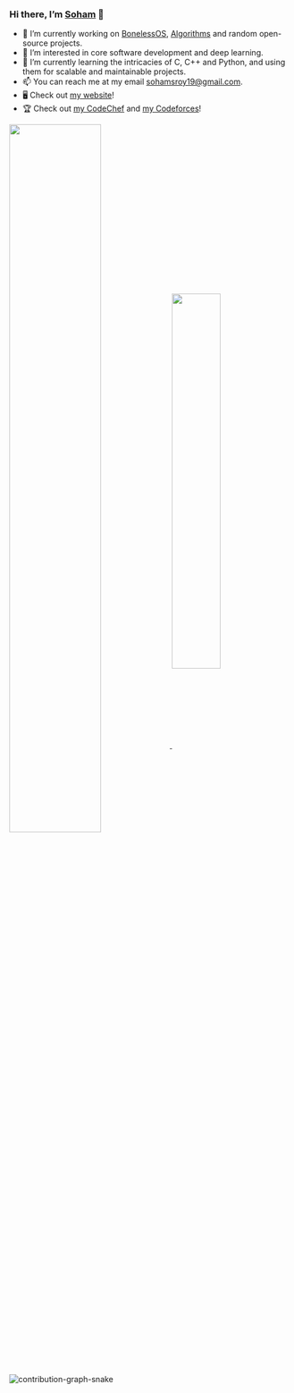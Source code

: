 ### Hi there, I’m [Soham](http://www.sohamroy.ml) 👋

<!-- <a href="https://codesandbox.io/u/anuraghazra">
  <img align="left" alt="Soham Hazra | CodeSandbox" width="20px" src="https://raw.githubusercontent.com/anuraghazra/anuraghazra/master/assets/codesandbox.svg" />
</a>
<a href="https://twitter.com/anuraghazru">
  <img align="left" alt="Soham Hazra | Twitter" width="21px" src="https://raw.githubusercontent.com/anuraghazra/anuraghazra/master/assets/twitter.svg" />
</a>
<a href="https://discord.gg/VK4k3Br">
  <img align="left" alt="Soham's Discord" width="21px" src="https://raw.githubusercontent.com/anuraghazra/anuraghazra/master/assets/discord-round.svg" />
</a>
 -->
 
- 🔭 I’m currently working on [BonelessOS](https://github.com/sohamroy19/BonelessOS), [Algorithms](https://github.com/sohamroy19/Algorithms) and random open-source projects.
- 👀 I’m interested in core software development and deep learning.
- 🌱 I’m currently learning the intricacies of C, C++ and Python, and using them for scalable and maintainable projects.
- 📫 You can reach me at my email sohamsroy19@gmail.com.
- 🖥️ Check out [my website](http://www.sohamroy.ml)!
- 🏆 Check out [my CodeChef](https://www.codechef.com/users/sohamroy19) and [my Codeforces](https://codeforces.com/profile/royS)!

<a href="https://github.com/sohamroy19#js-contribution-activity">
  <img align="center" src="https://github-readme-stats.vercel.app/api?username=sohamroy19&theme=tokyonight&count_private=true&show_icons=true&include_all_commits=true" width=57%/>
</a>
<!-- &nbsp; -->
<a href="https://github.com/search?q=author:sohamroy19">
  <img align="center" src="https://github-readme-stats.vercel.app/api/top-langs/?username=sohamroy19&theme=tokyonight&layout=compact&hide=jupyter%20notebook,scss,css&langs_count=8" width=41.5%/>
</a>

<!-- Sourced from https://github.com/Platane/snk -->
![contribution-graph-snake](https://raw.githubusercontent.com/sohamroy19/sohamroy19/output/github-contribution-grid-snake.svg)
